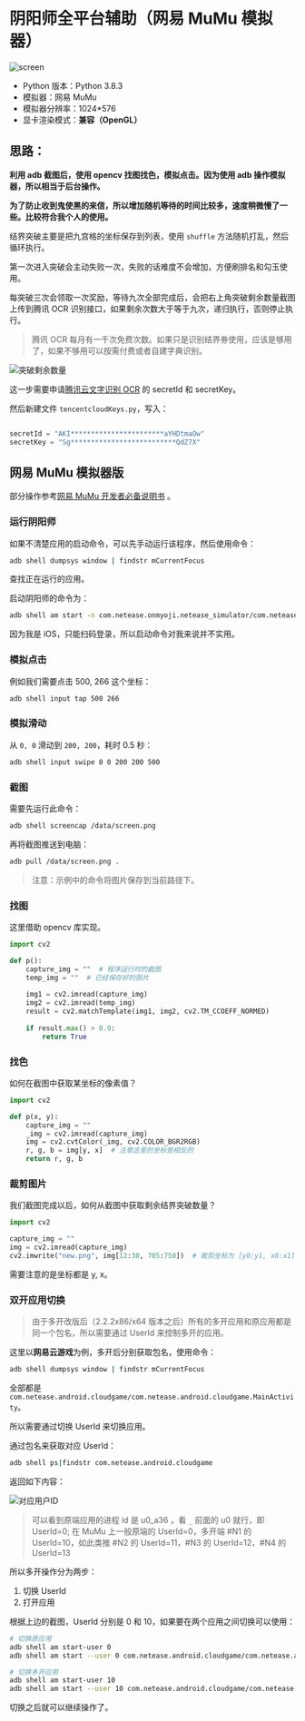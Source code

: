 # 阴阳师全平台辅助（网易 MuMu 模拟器）

![screen](https://i.loli.net/2020/10/23/fMiRr75uF93t2o8.jpg)

- Python 版本：Python 3.8.3
- 模拟器：网易 MuMu
- 模拟器分辨率：1024*576
- 显卡渲染模式：**兼容（OpenGL）**

## 思路：

**利用 adb 截图后，使用 opencv 找图找色，模拟点击。因为使用 adb 操作模拟器，所以相当于后台操作。**

**为了防止收到鬼使黑的来信，所以增加随机等待的时间比较多，速度稍微慢了一些。比较符合我个人的使用。**

结界突破主要是把九宫格的坐标保存到列表，使用 `shuffle` 方法随机打乱，然后循环执行。

第一次进入突破会主动失败一次，失败的话难度不会增加，方便刷排名和勾玉使用。

每突破三次会领取一次奖励，等待九次全部完成后，会把右上角突破剩余数量截图上传到腾讯 OCR 识别接口，如果剩余次数大于等于九次，递归执行，否则停止执行。

> 腾讯 OCR 每月有一千次免费次数。如果只是识别结界券使用，应该是够用了，如果不够用可以按需付费或者自建字典识别。

![突破剩余数量](https://i.loli.net/2020/10/23/3nSe5p8YMi9LlTw.png)

这一步需要申请[腾讯云文字识别 OCR](https://cloud.tencent.com/product/ocr-catalog) 的 secretId 和 secretKey。

然后新建文件 `tencentcloudKeys.py`，写入：

```python

secretId = "AKI***********************aYHDtmaOw"
secretKey = "Sg**************************QdZ7X"
```

## 网易 MuMu 模拟器版

部分操作参考[网易 MuMu 开发者必备说明书](http://mumu.163.com/help/func/20190129/30131_797867.html) 。

### 运行阴阳师

如果不清楚应用的启动命令，可以先手动运行该程序，然后使用命令：

```bash
adb shell dumpsys window | findstr mCurrentFocus
```

查找正在运行的应用。

启动阴阳师的命令为：

```bash
adb shell am start -n com.netease.onmyoji.netease_simulator/com.netease.onmyoji.Client
```

因为我是 iOS，只能扫码登录，所以启动命令对我来说并不实用。

### 模拟点击

例如我们需要点击 500, 266 这个坐标：

```bash
adb shell input tap 500 266
```

### 模拟滑动

从 `0, 0` 滑动到 `200, 200`，耗时 0.5 秒：

```bash
adb shell input swipe 0 0 200 200 500
```

### 截图

需要先运行此命令：

```bash
adb shell screencap /data/screen.png
```

再将截图推送到电脑：

```bash
adb pull /data/screen.png .
```

> 注意：示例中的命令将图片保存到当前路径下。

### 找图

这里借助 opencv 库实现。

```python
import cv2

def p():
    capture_img = ""  # 程序运行时的截图
    temp_img = ""  # 已经保存好的图片
    
    img1 = cv2.imread(capture_img)
    img2 = cv2.imread(temp_img)
    result = cv2.matchTemplate(img1, img2, cv2.TM_CCOEFF_NORMED)
    
    if result.max() > 0.9:
        return True
```

### 找色

如何在截图中获取某坐标的像素值？

```python
import cv2

def p(x, y):
    capture_img = ""
    _img = cv2.imread(capture_img)
    img = cv2.cvtColor(_img, cv2.COLOR_BGR2RGB)
    r, g, b = img[y, x]  # 注意这里的坐标是相反的
    return r, g, b
```

### 裁剪图片

我们截图完成以后，如何从截图中获取剩余结界突破数量？

```python
import cv2

capture_img = ""
img = cv2.imread(capture_img)
cv2.imwrite("new.png", img[12:30, 705:750])  # 裁剪坐标为 [y0:y1, x0:x1]
```

需要注意的是坐标都是 y, x。

### 双开应用切换

> 由于多开改版后（2.2.2x86/x64 版本之后）所有的多开应用和原应用都是同一个包名，所以需要通过 UserId 来控制多开的应用。

这里以**网易云游戏**为例，多开后分别获取包名，使用命令：

```bash
adb shell dumpsys window | findstr mCurrentFocus
```

全部都是 `com.netease.android.cloudgame/com.netease.android.cloudgame.MainActivity`。

所以需要通过切换 UserId 来切换应用。

通过包名来获取对应 UserId：

```bash
adb shell ps|findstr com.netease.android.cloudgame
```

返回如下内容：

![对应用户ID](https://i.loli.net/2020/10/24/Bv3CjegrU1i7XsR.png)

> 可以看到原端应用的进程 id 是 u0_a36 ，看 `_` 前面的 u0 就行，即 UserId=0;
> 在 MuMu 上一般原端的 UserId=0，多开端 #N1 的 UserId=10，如此类推 #N2 的 UserId=11，#N3 的 UserId=12，#N4 的 UserId=13

所以多开操作分为两步：

1. 切换 UserId
2. 打开应用

根据上边的截图，UserId 分别是 0 和 10，如果要在两个应用之间切换可以使用：

```bash
# 切换原应用
adb shell am start-user 0
adb shell am start --user 0 com.netease.android.cloudgame/com.netease.android.cloudgame.MainActivity

# 切换多开应用
adb shell am start-user 10
adb shell am start --user 10 com.netease.android.cloudgame/com.netease.android.cloudgame.MainActivity
```

切换之后就可以继续操作了。
